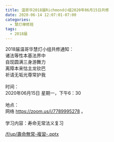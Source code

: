 ```yaml
---
title: 温哥华2018届Richmond小组2020年06月15日共修
date: 2020-06-14 12:07:01-07:00
categories:
  - 慧灯禅修班
tags:
  - 2018届
---
```

2018届温哥华慧灯小组共修通知：\
诸法等性本基法界中\
自现圆满三身游舞力\
离障本来怙主龙钦巴\
祈请无垢光尊常护我\
\
时间：\
2020年06月15日 星期一，下午6：30\
\
地点：\
网络 <https://zoom.us/j/7789995278> 。\
\
学习内容：寿命无常法义复习

[/f/up/壽命無常-複習-.pptx](https://hdvblob.blob.core.windows.net/hdv/f/up/壽命無常-複習-.pptx)